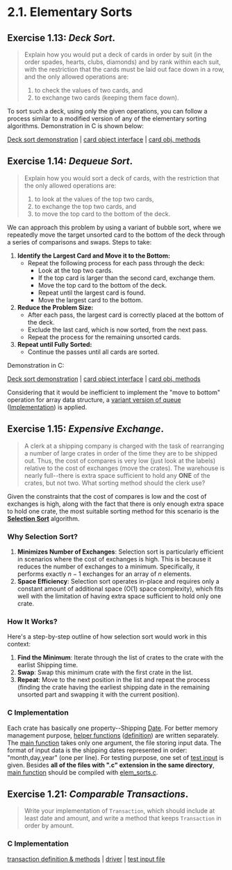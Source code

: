# 2.1. Elementary Sorts

## Exercise 1.13: *Deck Sort*.
> Explain how you would put a deck of cards in order by suit (in the order spades, 
  hearts, clubs, diamonds) and by rank within each suit, with the restriction that the 
  cards must be laid out face down in a row, and the only allowed operations are:
> 1. to check the values of two cards, and 
> 2. to exchange two cards (keeping them face down).

To sort such a deck, using only the given operations, you can follow a process similar to 
a modified version of any of the elementary sorting algorithms. Demonstration in C is 
shown below:

[Deck sort demonstration](ex1p13to14/ex1p13.c) | [card object interface](ex1p13to14/card.h)
| [card obj. methods](ex1p13to14/card.c)

## Exercise 1.14: *Dequeue Sort*.
> Explain how you would sort a deck of cards, with the restriction that the only allowed 
  operations are:
> 1. to look at the values of the top two cards,
> 2. to exchange the top two cards, and
> 3. to move the top card to the bottom of the deck.

We can approach this problem by using a variant of bubble sort, where we repeatedly move 
the target unsorted card to the bottom of the deck through a series of comparisons and 
swaps. Steps to take:

1. **Identify the Largest Card and Move it to the Bottom:**
    - Repeat the following process for each pass through the deck:
        - Look at the top two cards.
        - If the top card is larger than the second card, exchange them.
        - Move the top card to the bottom of the deck.
        - Repeat until the largest card is found.
        - Move the largest card to the bottom.
2. **Reduce the Problem Size:**
    - After each pass, the largest card is correctly placed at the bottom of the deck.
    - Exclude the last card, which is now sorted, from the next pass.
    - Repeat the process for the remaining unsorted cards.
3. **Repeat until Fully Sorted:**
    - Continue the passes until all cards are sorted.

Demonstration in C:

[Deck sort demonstration](ex1p13to14/ex1p14/driver.c)
| [card object interface](ex1p13to14/card.h) | [card obj. methods](ex1p13to14/card.c)

Considering that it would be inefficient to implement the "move to bottom" operation for 
array data structure, a [variant version of queue](ex1p13to14/ex1p14/queue.h)
([Implementation](ex1p13to14/ex1p14/queue.c)) is applied.

## Exercise 1.15: *Expensive Exchange*.
> A clerk at a shipping company is charged with the task of rearranging a number of large 
  crates in order of the time they are to be shipped out. Thus, the cost of compares is 
  very low (just look at the labels) relative to the cost of exchanges (move the crates). 
  The warehouse is nearly full--there is extra space sufficient to hold any **ONE** of the 
  crates, but not two. What sorting method should the clerk use?

Given the constraints that the cost of compares is low and the cost of exchanges is high, 
along with the fact that there is only enough extra space to hold one crate, the most 
suitable sorting method for this scenario is the **[Selection Sort](README.md#selection-sort)** algorithm.


### Why Selection Sort?
1. **Minimizes Number of Exchanges**: Selection sort is particularly efficient in 
   scenarios where the cost of exchanges is high. This is because it reduces the number of 
   exchanges to a minimum. Specifically, it performs exactly $n - 1$ exchanges for an 
   array of $n$ elements.
2. **Space Efficiency**: Selection sort operates in-place and requires only a constant 
   amount of additional space (O(1) space complexity), which fits well with the limitation 
   of having extra space sufficient to hold only one crate.

### How It Works?
Here's a step-by-step outline of how selection sort would work in this context:
1. **Find the Minimum**: Iterate through the list of crates to the crate with the earlist 
   Shipping time.
2. **Swap**: Swap this minimum crate with the first crate in the list.
3. **Repeat**: Move to the next position in the list and repeat the process (finding the 
   crate having the earliest shipping date in the remaining unsorted part and swapping it 
   with the current position).

### C Implementation
Each crate has basically one property--Shipping [Date](ex1p15/date.h). For better memory 
management purpose, [helper functions](ex1p15/crate_list.h)
([definition](ex1p15/crate_list.c)) are written separately. The 
[main function](ex1p15/main.c) takes only one argument, the file storing input data. The 
format of input data is the shipping dates represented in order: "month,day,year" 
(one per line). For testing purpose, one set of [test input](ex1p15/test_input.csv) is 
given. Besides **all of the files with ".c" extension in the same directory**, 
[main function](ex1p15/main.c) should be compiled with [elem_sorts.c](elem_sorts.c).

## Exercise 1.21: *Comparable Transactions*.
> Write your implementation of `Transaction`, which should include at least date and 
  amount, and write a method that keeps `Transaction` in order by amount.

### C Implementation
[transaction definition & methods](ex1p21/transaction.h) | [driver](ex1p21/main.c)
| [test input file](ex1p21/test_input.csv)
